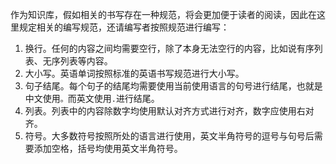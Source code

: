 作为知识库，假如相关的书写存在一种规范，将会更加便于读者的阅读，因此在这里规定相关的编写规范，还请编写者按照规范进行编写：

1. 换行。任何的内容之间均需要空行，除了本身无法空行的内容，比如说有序列表、无序列表等内容。
2. 大小写。英语单词按照标准的英语书写规范进行大小写。
3. 句子结尾。每个句子的结尾均需要使用当前使用语言的句号进行结尾，也就是中文使用`。`而英文使用`.`进行结尾。
4. 列表。列表中的内容除数字均使用默认对齐方式进行对齐，数字应使用右对齐。
5. 符号。大多数符号按照所处的语言进行使用，英文半角符号的逗号与句号后需要添加空格，括号均使用英文半角符号。